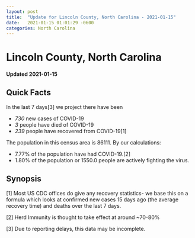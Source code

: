 ```yaml
---
layout: post
title:  "Update for Lincoln County, North Carolina - 2021-01-15"
date:   2021-01-15 01:01:29 -0600
categories: North Carolina
---
```


# Lincoln County, North Carolina
#### Updated 2021-01-15

## Quick Facts

In the last 7 days[3] we project there have been
- *730* new cases of COVID-19
- *3* people have died of COVID-19
- *239* people have recovered from COVID-19[1]

The population in this census area is 86111. By our calculations:
- 7.77% of the population have had COVID-19.[2]
- 1.80% of the population or 1550.0 people are actively fighting the virus.

## Synopsis




[1] Most US CDC offices do give any recovery statistics- we base this on a formula which looks at confirmed new cases
15 days ago (the average recovery time) and deaths over the last 7 days.

[2] Herd Immunity is thought to take effect at around ~70-80%

[3] Due to reporting delays, this data may be incomplete.
 
    